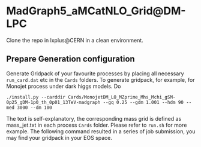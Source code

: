 # MadGraph5_aMCatNLO_Grid@DM-LPC

Clone the repo in lxplus@CERN in a clean environment.

## Prepare Generation configuration
Generate Gridpack of your favourite processes by placing all necessary ```run_card.dat``` etc in the ```Cards``` folders. 
To generate gridpack, for example, for Monojet process under dark higgs models. Do

```
./install.py --carddir Cards/MonojetDM_LO_MZprime_Mhs_Mchi_gSM-0p25_gDM-1p0_th_0p01_13TeV-madgraph --gq 0.25 --gdm 1.001 --hdm 90 --med 3000 --dm 100 
```
The text is self-explanatory, the corresponding mass grid is defined as mass_jet.txt in each process ```Cards``` folder. Please refer to
```run.sh``` for more example. The following command resulted in a series of job submission, you may find your gridpack in your EOS space.
